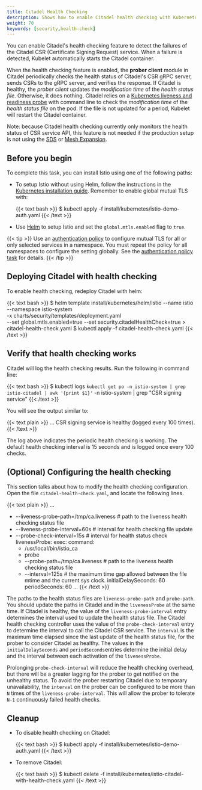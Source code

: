 ```yaml
---
title: Citadel Health Checking
description: Shows how to enable Citadel health checking with Kubernetes.
weight: 70
keywords: [security,health-check]
---
```


You can enable Citadel's health checking feature
to detect the failures of the Citadel CSR (Certificate Signing Request) service.
When a failure is detected, Kubelet automatically starts the Citadel container.

When the health checking feature is enabled,
the **prober client** module in Citadel periodically checks the health status of Citadel's CSR gRPC server,
sends CSRs to the gRPC server, and verifies the response.
If Citadel is healthy, the _prober client_ updates the _modification time_ of the _health status file_.
Otherwise, it does nothing. Citadel relies on a
[Kubernetes liveness and readiness probe](https://kubernetes.io/docs/tasks/configure-pod-container/configure-liveness-readiness-probes/)
with command line to check the _modification time_ of the _health status file_ on the pod.
If the file is not updated for a period, Kubelet will restart the Citadel container.

Note: because Citadel health checking currently only monitors the health status of CSR service API,
this feature is not needed if the production setup is not using the
[SDS](/docs/tasks/security/auth-sds/) or [Mesh Expansion](/docs/setup/kubernetes/additional-setup/mesh-expansion/).

## Before you begin

To complete this task, you can install Istio using one of the following paths:

* To setup Istio without using Helm, follow the instructions in the
  [Kubernetes installation guide](/docs/setup/kubernetes/install/kubernetes/). Remember to enable global mutual TLS with:

    {{< text bash >}}
    $ kubectl apply -f install/kubernetes/istio-demo-auth.yaml
    {{< /text >}}

* Use [Helm](/docs/setup/kubernetes/install/helm/) to setup Istio and set the `global.mtls.enabled` flag to `true`.

{{< tip >}}
Use an [authentication policy](/docs/concepts/security/#authentication-policies) to configure mutual TLS for
all or only selected services in a namespace. You must repeat the policy for all namespaces to configure the setting globally.
See the [authentication policy task](/docs/tasks/security/authn-policy/) for details.
{{< /tip >}}

## Deploying Citadel with health checking

To enable health checking, redeploy Citadel with helm:

{{< text bash >}}
$ helm template install/kubernetes/helm/istio --name istio --namespace istio-system \
-x charts/security/templates/deployment.yaml \
--set global.mtls.enabled=true --set security.citadelHealthCheck=true > citadel-health-check.yaml
$ kubectl apply -f citadel-health-check.yaml
{{< /text >}}

## Verify that health checking works

Citadel will log the health checking results. Run the following in command line:

{{< text bash >}}
$ kubectl logs `kubectl get po -n istio-system | grep istio-citadel | awk '{print $1}'` -n istio-system | grep "CSR signing service"
{{< /text >}}

You will see the output similar to:

{{< text plain >}}
... CSR signing service is healthy (logged every 100 times).
{{< /text >}}

The log above indicates the periodic health checking is working.
The default health checking interval is 15 seconds and is logged once every 100 checks.

## (Optional) Configuring the health checking

This section talks about how to modify the health checking configuration. Open the file
`citadel-health-check.yaml`, and locate the following lines.

{{< text plain >}}
...
  - --liveness-probe-path=/tmp/ca.liveness # path to the liveness health checking status file
  - --liveness-probe-interval=60s # interval for health checking file update
  - --probe-check-interval=15s    # interval for health status check
livenessProbe:
  exec:
    command:
    - /usr/local/bin/istio_ca
    - probe
    - --probe-path=/tmp/ca.liveness # path to the liveness health checking status file
    - --interval=125s               # the maximum time gap allowed between the file mtime and the current sys clock.
  initialDelaySeconds: 60
  periodSeconds: 60
...
{{< /text >}}

The paths to the health status files are `liveness-probe-path` and `probe-path`.
You should update the paths in Citadel and in the `livenessProbe` at the same time.
If Citadel is healthy, the value of the `liveness-probe-interval` entry determines the interval used to update the
health status file.
The Citadel health checking controller uses the value of the `probe-check-interval` entry to determine the interval to
call the Citadel CSR service.
The `interval` is the maximum time elapsed since the last update of the health status file, for the prober to consider
Citadel as healthy.
The values in the `initialDelaySeconds` and `periodSeconds`entries determine the initial delay and the interval between
each activation of the `livenessProbe`.

Prolonging `probe-check-interval` will reduce the health checking overhead, but there will be a greater lagging for the
prober to get notified on the unhealthy status.
To avoid the prober restarting Citadel due to temporary unavailability, the `interval` on the prober can be
configured to be more than `N` times of the `liveness-probe-interval`. This will allow the prober to tolerate `N-1`
continuously failed health checks.

## Cleanup

*   To disable health checking on Citadel:

    {{< text bash >}}
    $ kubectl apply -f install/kubernetes/istio-demo-auth.yaml
    {{< /text >}}

*   To remove Citadel:

    {{< text bash >}}
    $ kubectl delete -f install/kubernetes/istio-citadel-with-health-check.yaml
    {{< /text >}}
